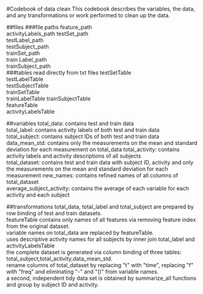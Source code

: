 #Codebook of data clean
This codebook describes the variables, the data, and any transformations or work performed to clean up the data.


##files
###file paths
feature_path	
activityLabels_path	
testSet_path	
testLabel_path	
testSubject_path	
trainSet_path	
train Label_path	
trainSubject_path	
###tables read directly from txt files
testSetTable	
testLabelTable	
testSubjectTable	
trainSetTable	
trainLabelTable	
trainSubjectTable	
featureTable	
activityLabelsTable	

##variables
total_data: contains test and train data 	
total_label: contains activity labels of both test and train data	
total_subject: contains subject IDs of both test and train data	
data_mean_std: contains only the measurements on the mean and standard deviation for each measurement on total_data	
total_activity: contains activity labels and activity descriptions of all subjects	
total_dataset: contains test and train data with subject ID, activity and only the measurements on the mean and standard deviation for each measurement	
new_names: contains refined names of all columns of total_dataset	
average_subject_activity: contains the average of each variable for each activity and each subject	

##transformations
total_data, total_label and total_subject are prepared by row binding of test and train datasets.	
featureTable contains only names of all features via removing feature index from the original dataset.	
variable names on total_data are replaced by featureTable.	
uses descriptive activity names for all subjects by inner join total_label and activityLabelsTable	
the complete dataset is generated via column binding of three tables: total_subject,total_activity,data_mean_std.	
rename columns of total_dataset by replacing "t" with "time", replacing "f" with "freq" and eliminating "-" and "()" from variable names.	
a second, independent tidy data set is obtained by summarize_all functions and group by subject ID and activity.	


